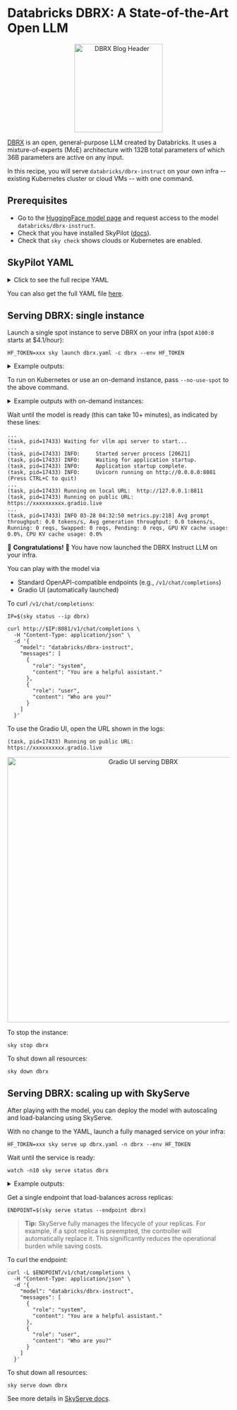 # Databricks DBRX: A State-of-the-Art Open LLM

<p align="center">
  <img src="https://www.databricks.com/en-blog-assets/static/2fe1a0af1ee0f6605024a810b604079c/dbrx-blog-header-optimized.png" alt="DBRX Blog Header" height="200">
</p>

[DBRX](https://www.databricks.com/blog/introducing-dbrx-new-state-art-open-llm) is an open, general-purpose LLM created by Databricks. It uses a mixture-of-experts (MoE) architecture with 132B total parameters of which 36B parameters are active on any input.

In this recipe, you will serve `databricks/dbrx-instruct` on your own infra  -- existing Kubernetes cluster or cloud VMs -- with one command.

## Prerequisites

- Go to the [HuggingFace model page](https://huggingface.co/databricks/dbrx-instruct) and request access to the model `databricks/dbrx-instruct`.
- Check that you have installed SkyPilot ([docs](https://skypilot.readthedocs.io/en/latest/getting-started/installation.html)).
- Check that `sky check` shows clouds or Kubernetes are enabled.

## SkyPilot YAML

<details>
<summary>Click to see the full recipe YAML</summary>

```yaml
envs:
  MODEL_NAME: databricks/dbrx-instruct
  HF_TOKEN: <your-huggingface-token>  # Change to your own huggingface token, or use --env to pass.

service:
  replicas: 2
  # An actual request for readiness probe.
  readiness_probe:
    path: /v1/chat/completions
    post_data:
      model: $MODEL_NAME
      messages:
        - role: user
          content: Hello! What is your name?
      max_tokens: 1

resources:
  accelerators: {A100-80GB:8, A100-80GB:4, A100:8, A100:16}
  cpus: 32+
  memory: 512+
  use_spot: True
  disk_size: 512  # Ensure model checkpoints (~246GB) can fit.
  disk_tier: best
  ports: 8081  # Expose to internet traffic.

setup: |
  conda activate vllm
  if [ $? -ne 0 ]; then
    conda create -n vllm python=3.10 -y
    conda activate vllm
  fi

  # DBRX merged on master, 3/27/2024
  pip install git+https://github.com/vllm-project/vllm.git@e24336b5a772ab3aa6ad83527b880f9e5050ea2a

  pip install gradio tiktoken==0.6.0 openai

run: |
  conda activate vllm
  echo 'Starting vllm api server...'

  # https://github.com/vllm-project/vllm/issues/3098
  export PATH=$PATH:/sbin

  # NOTE: --gpu-memory-utilization 0.95 needed for 4-GPU nodes.
  python -u -m vllm.entrypoints.openai.api_server \
    --port 8081 \
    --model $MODEL_NAME \
    --trust-remote-code --tensor-parallel-size $SKYPILOT_NUM_GPUS_PER_NODE \
    --gpu-memory-utilization 0.95 \
    2>&1 | tee api_server.log &

  while ! `cat api_server.log | grep -q 'Uvicorn running on'`; do
    echo 'Waiting for vllm api server to start...'
    sleep 5
  done

  echo 'Starting gradio server...'
  git clone https://github.com/vllm-project/vllm.git || true
  python vllm/examples/gradio_openai_chatbot_webserver.py \
    -m $MODEL_NAME \
    --port 8811 \
    --model-url http://localhost:8081/v1
```
</details>

You can also get the full YAML file [here](https://github.com/skypilot-org/skypilot/tree/master/llm/dbrx/dbrx.yaml).

## Serving DBRX: single instance

Launch a single spot instance to serve DBRX on your infra (spot `A100:8` starts at $4.1/hour):
```console
HF_TOKEN=xxx sky launch dbrx.yaml -c dbrx --env HF_TOKEN
```

<details>
<summary>Example outputs:</summary>

```console
...
I 03-28 08:40:47 optimizer.py:690] == Optimizer ==
I 03-28 08:40:47 optimizer.py:701] Target: minimizing cost
I 03-28 08:40:47 optimizer.py:713] Estimated cost: $4.1 / hour
I 03-28 08:40:47 optimizer.py:713]
I 03-28 08:40:47 optimizer.py:836] Considered resources (1 node):
I 03-28 08:40:47 optimizer.py:906] ----------------------------------------------------------------------------------------------------------------------
I 03-28 08:40:47 optimizer.py:906]  CLOUD        INSTANCE                          vCPUs   Mem(GB)   ACCELERATORS   REGION/ZONE      COST ($)   CHOSEN   
I 03-28 08:40:47 optimizer.py:906] ----------------------------------------------------------------------------------------------------------------------
I 03-28 08:40:47 optimizer.py:906]  Azure        Standard_NC96ads_A100_v4[Spot]    96      880       A100-80GB:4    eastus           2.44          ✔      
I 03-28 08:40:47 optimizer.py:906]  AWS          p4d.24xlarge[Spot]                96      1152      A100:8         us-east-2b       4.15                
I 03-28 08:40:47 optimizer.py:906]  Azure        Standard_ND96asr_v4[Spot]         96      900       A100:8         eastus           4.82                
I 03-28 08:40:47 optimizer.py:906]  Azure        Standard_ND96amsr_A100_v4[Spot]   96      1924      A100-80GB:8    southcentralus   5.17                
I 03-28 08:40:47 optimizer.py:906]  GCP          a2-ultragpu-4g[Spot]              48      680       A100-80GB:4    us-east4-c       7.39                
I 03-28 08:40:47 optimizer.py:906]  GCP          a2-highgpu-8g[Spot]               96      680       A100:8         us-central1-a    11.75               
I 03-28 08:40:47 optimizer.py:906]  GCP          a2-ultragpu-8g[Spot]              96      1360      A100-80GB:8    us-east4-c       14.79               
I 03-28 08:40:47 optimizer.py:906]  GCP          a2-megagpu-16g[Spot]              96      1360      A100:16        us-central1-a    22.30               
I 03-28 08:40:47 optimizer.py:906] ----------------------------------------------------------------------------------------------------------------------
...
```

</details>

To run on Kubernetes or use an on-demand instance, pass `--no-use-spot` to the above command.

<details>
<summary>Example outputs with on-demand instances:</summary>

```console
$ HF_TOKEN=xxx sky launch dbrx.yaml -c dbrx --env HF_TOKEN --no-use-spot
...
I 03-28 08:47:27 optimizer.py:690] == Optimizer ==
I 03-28 08:47:27 optimizer.py:701] Target: minimizing cost
I 03-28 08:47:27 optimizer.py:713] Estimated cost: $0.0 / hour
I 03-28 08:47:27 optimizer.py:713] 
I 03-28 08:47:27 optimizer.py:836] Considered resources (1 node):
I 03-28 08:47:27 optimizer.py:906] ------------------------------------------------------------------------------------------------------------------
I 03-28 08:47:27 optimizer.py:906]  CLOUD        INSTANCE                    vCPUs   Mem(GB)   ACCELERATORS   REGION/ZONE        COST ($)   CHOSEN   
I 03-28 08:47:27 optimizer.py:906] ------------------------------------------------------------------------------------------------------------------
I 03-28 08:47:27 optimizer.py:906]  Kubernetes   32CPU--512GB--8A100         32      512       A100:8         kubernetes         0.00          ✔     
I 03-28 08:47:27 optimizer.py:906]  Azure        Standard_NC96ads_A100_v4    96      880       A100-80GB:4    eastus             14.69               
I 03-28 08:47:27 optimizer.py:906]  Fluidstack   recUYj6oGJCvAvCXC7KQo5Fc7   252     960       A100-80GB:8    generic_1_canada   19.79               
I 03-28 08:47:27 optimizer.py:906]  GCP          a2-ultragpu-4g              48      680       A100-80GB:4    us-central1-a      20.11               
I 03-28 08:47:27 optimizer.py:906]  Azure        Standard_ND96asr_v4         96      900       A100:8         eastus             27.20               
I 03-28 08:47:27 optimizer.py:906]  GCP          a2-highgpu-8g               96      680       A100:8         us-central1-a      29.39               
I 03-28 08:47:27 optimizer.py:906]  Azure        Standard_ND96amsr_A100_v4   96      1924      A100-80GB:8    eastus             32.77               
I 03-28 08:47:27 optimizer.py:906]  AWS          p4d.24xlarge                96      1152      A100:8         us-east-1          32.77               
I 03-28 08:47:27 optimizer.py:906]  GCP          a2-ultragpu-8g              96      1360      A100-80GB:8    us-central1-a      40.22               
I 03-28 08:47:27 optimizer.py:906]  AWS          p4de.24xlarge               96      1152      A100-80GB:8    us-east-1          40.97               
I 03-28 08:47:27 optimizer.py:906]  GCP          a2-megagpu-16g              96      1360      A100:16        us-central1-a      55.74               
I 03-28 08:47:27 optimizer.py:906] ------------------------------------------------------------------------------------------------------------------
...
```

</details>

Wait until the model is ready (this can take 10+ minutes), as indicated by these lines:
```console
...
(task, pid=17433) Waiting for vllm api server to start...
...
(task, pid=17433) INFO:     Started server process [20621]
(task, pid=17433) INFO:     Waiting for application startup.
(task, pid=17433) INFO:     Application startup complete.
(task, pid=17433) INFO:     Uvicorn running on http://0.0.0.0:8081 (Press CTRL+C to quit)
...
(task, pid=17433) Running on local URL:  http://127.0.0.1:8811
(task, pid=17433) Running on public URL: https://xxxxxxxxxx.gradio.live
...
(task, pid=17433) INFO 03-28 04:32:50 metrics.py:218] Avg prompt throughput: 0.0 tokens/s, Avg generation throughput: 0.0 tokens/s, Running: 0 reqs, Swapped: 0 reqs, Pending: 0 reqs, GPU KV cache usage: 0.0%, CPU KV cache usage: 0.0%
```
:tada: **Congratulations!** :tada: You have now launched the DBRX Instruct LLM on your infra.

You can play with the model via
- Standard OpenAPI-compatible endpoints (e.g., `/v1/chat/completions`)
- Gradio UI (automatically launched)

To curl `/v1/chat/completions`:
```console
IP=$(sky status --ip dbrx)

curl http://$IP:8081/v1/chat/completions \
  -H "Content-Type: application/json" \
  -d '{
    "model": "databricks/dbrx-instruct",
    "messages": [
      {
        "role": "system",
        "content": "You are a helpful assistant."
      },
      {
        "role": "user",
        "content": "Who are you?"
      }
    ]
  }'
```

To use the Gradio UI, open the URL shown in the logs:
```console
(task, pid=17433) Running on public URL: https://xxxxxxxxxx.gradio.live
```

<p align="center">
<img src="https://i.imgur.com/lTfaRpN.gif" alt="Gradio UI serving DBRX" style="height: 600px;">
</p>

To stop the instance:
```console
sky stop dbrx
```

To shut down all resources:
```console
sky down dbrx
```

## Serving DBRX: scaling up with SkyServe

After playing with the model, you can deploy the model with autoscaling and load-balancing using SkyServe.

With no change to the YAML, launch a fully managed service on your infra:
```console
HF_TOKEN=xxx sky serve up dbrx.yaml -n dbrx --env HF_TOKEN
```

Wait until the service is ready:
```console
watch -n10 sky serve status dbrx
```

<details>
<summary>Example outputs:</summary>

```console
Services
NAME  VERSION  UPTIME  STATUS  REPLICAS  ENDPOINT
dbrx  1        35s     READY   2/2       xx.yy.zz.100:30001

Service Replicas
SERVICE_NAME  ID  VERSION  IP            LAUNCHED     RESOURCES                       STATUS  REGION
dbrx          1   1        xx.yy.zz.121  18 mins ago  1x GCP([Spot]{'A100-80GB': 4})  READY   us-east4
dbrx          2   1        xx.yy.zz.245  18 mins ago  1x GCP([Spot]{'A100-80GB': 4})  READY   us-east4
```
</details>


Get a single endpoint that load-balances across replicas:
```console
ENDPOINT=$(sky serve status --endpoint dbrx)
```

> **Tip:** SkyServe fully manages the lifecycle of your replicas. For example, if a spot replica is preempted, the controller will automatically replace it. This significantly reduces the operational burden while saving costs.

To curl the endpoint:
```console
curl -L $ENDPOINT/v1/chat/completions \
  -H "Content-Type: application/json" \
  -d '{
    "model": "databricks/dbrx-instruct",
    "messages": [
      {
        "role": "system",
        "content": "You are a helpful assistant."
      },
      {
        "role": "user",
        "content": "Who are you?"
      }
    ]
  }'
```

To shut down all resources:
```console
sky serve down dbrx
```

See more details in [SkyServe docs](https://skypilot.readthedocs.io/en/latest/serving/sky-serve.html).


